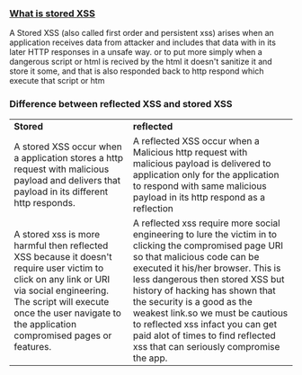 <h3><u>What is stored XSS</u></h3>

A Stored XSS (also called first order and persistent xss)
arises when an application receives data from attacker 
and includes that data with in its later HTTP responses in a 
unsafe way. 
or to put more simply when a dangerous script or html is recived by 
the html it doesn't sanitize it and store it some, and 
that is also responded back to http respond which execute that 
script or htm

<h3>Difference between reflected XSS and stored XSS</h3>

<table>
	<tr>
		<td><b>Stored</b></td>
		<td><b>reflected</b></td>
</tr>
	<tr>
		<td>A stored XSS occur when a application 
			stores a http request with malicious payload
			and delivers that payload in its different http 
			responds.
		</td>
		<td>
			A reflected XSS occur when a Malicious http request
			with malicious payload is delivered to application 
			only for the application to respond with same 
			malicious payload in its http respond as a reflection
		</td>
	</tr>
	<tr>
		<td>
			A stored xss is more harmful then reflected XSS
			because it doesn't require user victim to click
			on any link or URI via social engineering.
			The script will execute once the user navigate 
			to the application compromised pages or features.
		</td>
		<td>
			A reflected xss require more social engineering to
			lure the victim in to clicking the compromised
			page URI so that malicious code can be executed 
			it his/her browser. This is less dangerous then
			stored XSS but history of hacking has shown 
			that the security is a good as the
			weakest link.so we must be cautious to reflected xss
			infact you can get paid alot of times to find
			reflected xss that can seriously compromise the 
			app.
		</td>
	</tr>
	<tr></tr>
</table>